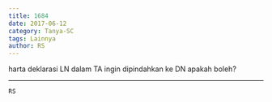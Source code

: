 ```yaml
---
title: 1684
date: 2017-06-12
category: Tanya-SC
tags: Lainnya
author: RS
---
```


harta deklarasi LN dalam TA ingin dipindahkan ke DN apakah boleh?

---



`RS`
